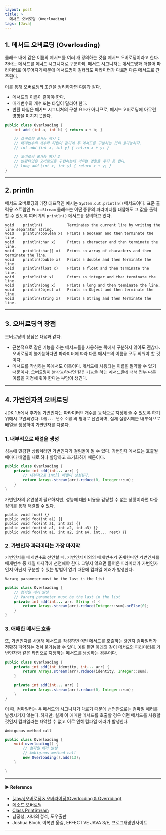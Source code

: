 ```yaml
---
layout: post
title: >
  메서드 오버로딩 (Overloading)
tags: [Java]
---
```


## 1. 메서드 오버로딩 (Overloading)
클래스 내에 같은 이름의 메서드를 여러 개 정의하는 것을 메서드 오버로딩이라고 한다. 
자바는 메서드를 메서드 시그니처로 구분하며, 메서드 시그니처는 메서드명과 더불어 파라미터로 이루어지기 때문에 메서드명이 같더라도 파라미터가 다르면 다른 메서드로 간주된다.

이를 통해 오버로딩의 조건을 정리하자면 다음과 같다.

- 메서드의 이름이 같아야 한다.
- 매개변수의 개수 또는 타입이 달라야 한다.
- 반환 타입은 메서드 시그니처의 구성 요소가 아니므로, 메서드 오버로딩에 아무런 영향을 미치지 못한다.

```java
public class Overloading {
    int add (int a, int b) { return a + b; }

    // 오버로딩 불가능 예시 1
    // 매개변수의 개수와 타입이 같기에 두 메서드를 구분하는 것이 불가능하다.
    // int add (int x, int y) { return x + y; }

    // 오버로딩 불가능 예시 2
    // 반환타입은 오버로딩을 구현하는데 아무런 영향을 주지 못 한다.
    // long add (int x, int y) { return x + y; }
}
```

---
## 2. println
메서드 오버로딩의 가장 대표적인 예시는 `System.out.println()` 메서드이다.
표준 출력용 스트림인 `PrintStream` 클래스는 어떤 종류의 파라미터를 대입해도 그 값을 출력할 수 있도록 여러 개의 `println()` 메서드를 정의하고 있다.

```text
void	println()           Terminates the current line by writing the line separator string.
void	println(boolean x)  Prints a boolean and then terminate the line.
void	println(char x)     Prints a character and then terminate the line.
void	println(char[] x)   Prints an array of characters and then terminate the line.
void	println(double x)   Prints a double and then terminate the line.
void	println(float x)    Prints a float and then terminate the line.
void	println(int x)      Prints an integer and then terminate the line.
void	println(long x)     Prints a long and then terminate the line.
void	println(Object x)   Prints an Object and then terminate the line.
void	println(String x)   Prints a String and then terminate the line.
```

---
## 3. 오버로딩의 장점
오버로딩의 장점은 다음과 같다.

- 근본적으로 같은 기능을 하는 메서드들을 사용하는 쪽에서 구분하지 않아도 괜찮다. 오버로딩이 불가능하다면 파라미터에 따라 다른 메서드의 이름을 모두 외워야 할 것이다.
- 메서드를 작성하는 쪽에서도 이득이다. 메서드에 사용되는 이름을 절약할 수 있기 때문이다.
오버로딩이 불가능하다면 같은 기능을 하는 메서드들에 대해 전부 다른 이름을 지정해 줘야 한다는 부담이 생긴다.

---
## 4. 가변인자의 오버로딩
JDK 1.5에서 추가된 가변인자는 파라미터의 개수를 동적으로 지정해 줄 수 있도록 하기 위해서 고안되었다.
`타입... 변수 이름` 의 형태로 선언하며, 실제 실행시에는 내부적으로 배열을 생성하여 가변인자를 다룬다.

### 1. 내부적으로 배열을 생성
성능에 민감한 상황이라면 가변인자가 걸림돌이 될 수 있다. 가변인자 메서드는 호출될 때마다 배열을 새로 하나 할당하고 초기화하기 때문이다.

```java
public class Overloading {
    private int add(int... arr) {
        // 내부적으로 int[] 배열이 생성된다.
        return Arrays.stream(arr).reduce(0, Integer::sum);
    }
}
```

가변인자의 유연성이 필요하지만, 성능에 대한 비용을 감당할 수 없는 상황이라면 다중정의를 통해 해결할 수 있다.

```text
public void foo() {}
public void foo(int a1) {}
public void foo(int a1, int a2) {}
public void foo(int a1, int a2, int a3) {}
public void foo(int a1, int a2, int a4, int... rest) {}
```

### 2. 가변인자 파라미터는 가장 마지막
가변인자를 매개변수로 선언할 때, 가변인자 이외의 매개변수가 존재한다면 가변인자를 매개변수 중 제일 마지막에 선언해야 한다.
그렇지 않으면 들어온 파라미터가 가변인자인지 아닌지 구분할 수 있는 방법이 없기 때문에 컴파일 에러가 발생한다.

```text
Vararg parameter must be the last in the list
```

```java
public class Overloading {
    // 컴파일 에러 발생
    // Vararg parameter must be the last in the list
    private int add(int... arr, String r) {
        return Arrays.stream(arr).reduce(Integer::sum).orElse(0);
    }
}
```

### 3. 애매한 메서드 호출
또, 가변인자를 사용해 메서드를 작성하면 어떤 메서드를 호출하는 것인지 컴파일러가 정확히 파악하는 것이 불가능할 수 있다.
예를 들면 아래와 같이 메서드의 파라미터를 가변인자와 같은 타입으로 지정하는 메서드를 생성하는 경우이다.

```java
public class Overloading {
    private int add(int identity, int... arr) {
        return Arrays.stream(arr).reduce(identity, Integer::sum);
    }

    private int add(int... arr) {
        return Arrays.stream(arr).reduce(0, Integer::sum);
    }
}
```

이 때, 컴파일러는 두 메서드의 시그니처가 다르기 때문에 선언만으로는 컴파일 에러를 발생시키지 않는다.
하지만, 실제 이 애매한 메서드를 호출할 경우 어떤 메서드를 사용할 것인지 컴파일러는 파악할 수 없고 이로 인해 컴파일 에러가 발생한다.

```text
Ambiguous method call
```

```java
public class Overloading {
    void overloading() {
        // 컴파일 에러 발생
        // Ambiguous method call
        new Overloading().add(13);
    }

}
```

---
#### ▶ Reference
- [[Java]오버로딩 & 오버라이딩(Overloading & Overriding)](https://hyoje420.tistory.com/14)
- [메소드 오버로딩](http://www.tcpschool.com/java/java_usingMethod_overloading)
- [Class PrintStream](https://docs.oracle.com/en/java/javase/11/docs/api/java.base/java/io/PrintStream.html)
- 남궁성, 자바의 정석, 도우출판
- Joshua Bloch, 이복연 옮김, EFFECTIVE JAVA 3/E, 프로그래밍인사이트

---